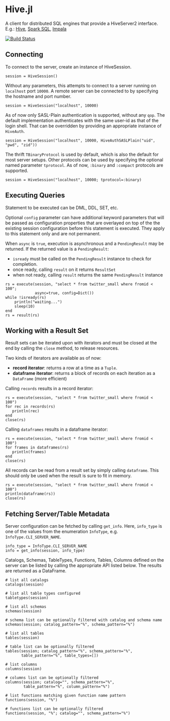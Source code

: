 # Hive.jl

A client for distributed SQL engines that provide a HiveServer2 interface.
E.g.: [Hive](https://hive.apache.org/), [Spark SQL](http://spark.apache.org/sql/), [Impala](http://impala.io/)

[![Build Status](https://travis-ci.org/JuliaDatabases/Hive.jl.svg?branch=master)](https://travis-ci.org/JuliaDatabases/Hive.jl)

## Connecting

To connect to the server, create an instance of HiveSession.

````
session = HiveSession()
````

Without any parameters, this attempts to connect to a server running on `localhost` port `10000`.
A remote server can be connected to by specifying the hostname and port number.

````
session = HiveSession("localhost", 10000)
````

As of now only SASL-Plain authentication is supported, without any `qop`. The default implementation
authenticates with the same user-id as that of the login shell. That can be overridden by providing
an appropriate instance of `HiveAuth`.

````
session = HiveSession("localhost", 10000, HiveAuthSASLPlain("uid", "pwd", "zid"))
````

The thrift `TBinaryProtocol` is used by default, which is also the default for most server setups.
Other protocols can be used by specifying the optional named parameter `tprotocol`.
As of now, `:binary` and `:compact` protocols are supported.

````
session = HiveSession("localhost", 10000; tprotocol=:binary)
````

## Executing Queries

Statement to be executed can be DML, DDL, SET, etc.

Optional `config` parameter can have additional keyword parameters that will be passed as configuration 
properties that are overlayed on top of the the existing session configuration before this statement is
executed. They apply to this statement only and are not permanent.

When `async` is `true`, execution is asynchronous and a `PendingResult` may be returned.
If the returned value is a `PendingResult`:

- `isready` must be called on the `PendingResult` instance to check for completion.
- once ready, calling `result` on it returns `ResultSet`
- when not ready, calling `result` returns the same `PendingResult` instance

````
rs = execute(session, "select * from twitter_small where fromid < 100";
             async=true, config=Dict())
while !isready(rs)
    println("waiting...") 
    sleep(10)
end
rs = result(rs)
````

## Working with a Result Set

Result sets can be iterated upon with iterators and must be closed at the end by calling the `close` method, to release resources.

Two kinds of iterators are available as of now:
- **record iterator**: returns a row at a time as a `Tuple`.
- **dataframe iterator**: returns a block of records on each iteration as a `DataFrame` (more efficient)

Calling `records` results in a record iterator:

````
rs = execute(session, "select * from twitter_small where fromid < 100")
for rec in records(rs)
   println(rec)
end
close(rs)
````

Calling `dataframes` results in a dataframe iterator:

````
rs = execute(session, "select * from twitter_small where fromid < 100")
for frames in dataframes(rs)
   println(frames)
end
close(rs)
````

All records can be read from a result set by simply calling `dataframe`. This should only be used when the result is sure to fit in memory.

````
rs = execute(session, "select * from twitter_small where fromid < 100")
println(dataframe(rs))
close(rs)
````

## Fetching Server/Table Metadata

Server configuration can be fetched by calling `get_info`.
Here, `info_type` is one of the values from the enumeration `InfoType`, e.g. `InfoType.CLI_SERVER_NAME`.

````
info_type = InfoType.CLI_SERVER_NAME
info = get_info(session, info_type)
````

Catalogs, Schemas, TableTypes, Functions, Tables, Columns defined on the server can be listed by calling the appropriate API listed below.
The results are returned as a DataFrame.

````
# list all catalogs
catalogs(session)

# list all table types configured
tabletypes(session)

# list all schemas
schemas(session)

# schema list can be optionally filtered with catalog and schema name
schemas(session; catalog_pattern="%", schema_pattern="%")

# list all tables
tables(session)

# table list can be optionally filtered
tables(session; catalog_pattern="%", schema_pattern="%",
       table_pattern="%", table_types=[])

# list columns
columns(session)

# columns list can be optionally filtered
columns(session; catalog="", schema_pattern="%",
        table_pattern="%", column_pattern="%")

# list functions matching given function name pattern
functions(session, "%")

# functions list can be optionally filtered
functions(session, "%"; catalog="", schema_pattern="%")
````
